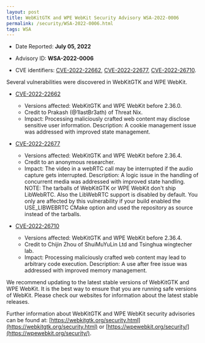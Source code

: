 ```yaml
---
layout: post
title: WebKitGTK and WPE WebKit Security Advisory WSA-2022-0006
permalink: /security/WSA-2022-0006.html
tags: WSA
---
```


* Date Reported: **July 05, 2022**

* Advisory ID: **WSA-2022-0006**

* CVE identifiers: [CVE-2022-22662](#CVE-2022-22662), [CVE-2022-22677](#CVE-2022-22677),
  [CVE-2022-26710](#CVE-2022-26710).


Several vulnerabilities were discovered in WebKitGTK and WPE WebKit.

* <a name="CVE-2022-22662" href="https://cve.mitre.org/cgi-bin/cvename.cgi?name=CVE-2022-22662">CVE-2022-22662</a>
  * Versions affected: WebKitGTK and WPE WebKit before 2.36.0.
  * Credit to Prakash (@1lastBr3ath) of Threat Nix.
  * Impact: Processing maliciously crafted web content may disclose
    sensitive user information. Description: A cookie management issue
    was addressed with improved state management.

* <a name="CVE-2022-22677" href="https://cve.mitre.org/cgi-bin/cvename.cgi?name=CVE-2022-22677">CVE-2022-22677</a>
  * Versions affected: WebKitGTK and WPE WebKit before 2.36.4.
  * Credit to an anonymous researcher.
  * Impact: The video in a webRTC call may be interrupted if the audio
    capture gets interrupted. Description: A logic issue in the handling
    of concurrent media was addressed with improved state handling.
    NOTE: The tarballs of WebKitGTK or WPE WebKit don't ship LibWebRTC.
    Also the LibWebRTC support is disabled by default. You only are
    affected by this vulnerability if your build enabled the
    USE_LIBWEBRTC CMake option and used the repository as source instead
    of the tarballs.

* <a name="CVE-2022-26710" href="https://cve.mitre.org/cgi-bin/cvename.cgi?name=CVE-2022-26710">CVE-2022-26710</a>
  * Versions affected: WebKitGTK and WPE WebKit before 2.36.4.
  * Credit to Chijin Zhou of ShuiMuYuLin Ltd and Tsinghua wingtecher
    lab.
  * Impact: Processing maliciously crafted web content may lead to
    arbitrary code execution. Description: A use after free issue was
    addressed with improved memory management.


We recommend updating to the latest stable versions of WebKitGTK and WPE
WebKit. It is the best way to ensure that you are running safe versions
of WebKit. Please check our websites for information about the latest
stable releases.

Further information about WebKitGTK and WPE WebKit security advisories can be found at:
[https://webkitgtk.org/security.html](https://webkitgtk.org/security.html) or [https://wpewebkit.org/security/](https://wpewebkit.org/security/).
